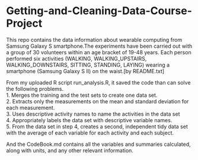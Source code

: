 # Getting-and-Cleaning-Data-Course-Project

This repo contains the data information about wearable computing from Samsung Galaxy S smartphone.The experiments have been carried out with a group of 30 volunteers within an age bracket of 19-48 years. Each person performed six activities (WALKING, WALKING_UPSTAIRS, WALKING_DOWNSTAIRS, SITTING, STANDING, LAYING) wearing a smartphone (Samsung Galaxy S II) on the waist.[by README.txt] 

From my uploaded R script run_analysis.R, it saved the code than can solve the following problems.<br>
    1. Merges the training and the test sets to create one data set.<br>
    2. Extracts only the measurements on the mean and standard deviation for each measurement.<br>
    3. Uses descriptive activity names to name the activities in the data set<br>
    4. Appropriately labels the data set with descriptive variable names.<br>
    5. From the data set in step 4, creates a second, independent tidy data set with the average of each variable for each activity and each subject.<br>

And the CodeBook.md contains all the variables and summaries calculated, along with units, and any other relevant information.
 
